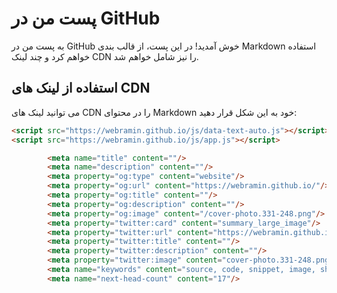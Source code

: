 # پست من در GitHub

به پست من در GitHub خوش آمدید! در این پست، از قالب بندی Markdown استفاده خواهم کرد و چند لینک CDN را نیز شامل خواهم شد.

## استفاده از لینک های CDN

می توانید لینک های CDN را در محتوای Markdown خود به این شکل قرار دهید:


```html
<script src="https://webramin.github.io/js/data-text-auto.js"></script>
<script src="https://webramin.github.io/js/app.js"></script>


```

```html
        <meta name="title" content=""/>
        <meta name="description" content=""/>
        <meta property="og:type" content="website"/>
        <meta property="og:url" content="https://webramin.github.io/"/>
        <meta property="og:title" content=""/>
        <meta property="og:description" content=""/>
        <meta property="og:image" content="/cover-photo.331-248.png"/>
        <meta property="twitter:card" content="summary_large_image"/>
        <meta property="twitter:url" content="https://webramin.github.io/"/>
        <meta property="twitter:title" content=""/>
        <meta property="twitter:description" content=""/>
        <meta property="twitter:image" content="cover-photo.331-248.png"/>
        <meta name="keywords" content="source, code, snippet, image, share, export"/>
        <meta name="next-head-count" content="17"/>
```
